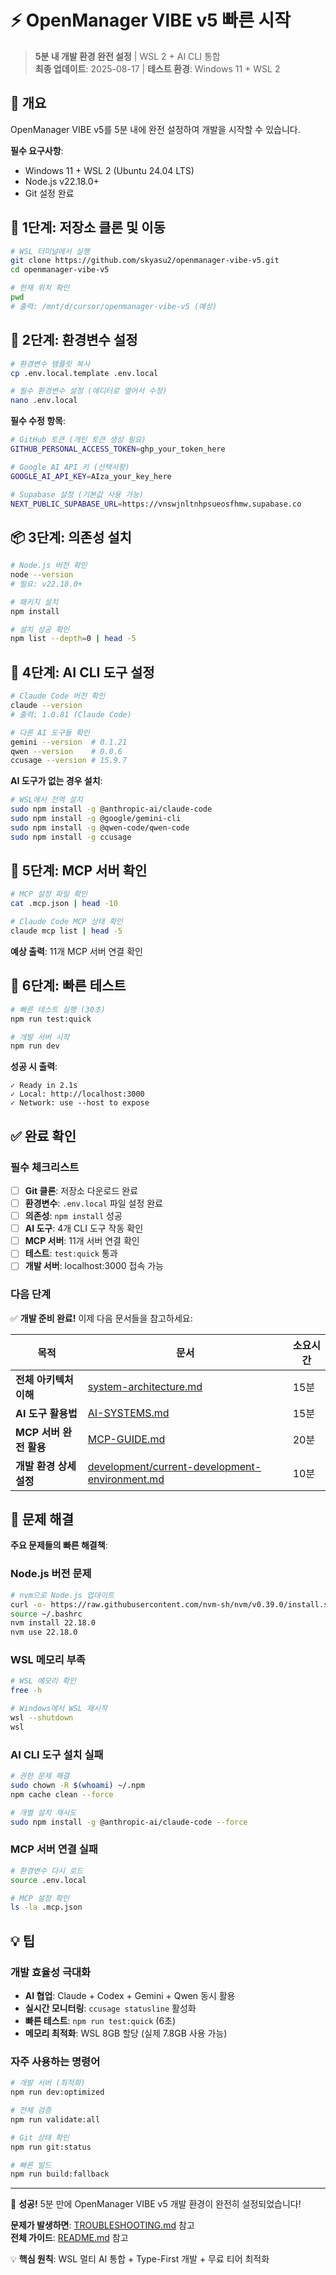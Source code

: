# ⚡ OpenManager VIBE v5 빠른 시작

> **5분 내 개발 환경 완전 설정** | WSL 2 + AI CLI 통합  
> **최종 업데이트**: 2025-08-17 | **테스트 환경**: Windows 11 + WSL 2

## 🎯 개요

OpenManager VIBE v5를 5분 내에 완전 설정하여 개발을 시작할 수 있습니다.

**필수 요구사항**:

- Windows 11 + WSL 2 (Ubuntu 24.04 LTS)
- Node.js v22.18.0+
- Git 설정 완료

## 🚀 1단계: 저장소 클론 및 이동

```bash
# WSL 터미널에서 실행
git clone https://github.com/skyasu2/openmanager-vibe-v5.git
cd openmanager-vibe-v5

# 현재 위치 확인
pwd
# 출력: /mnt/d/cursor/openmanager-vibe-v5 (예상)
```

## 🔧 2단계: 환경변수 설정

```bash
# 환경변수 템플릿 복사
cp .env.local.template .env.local

# 필수 환경변수 설정 (에디터로 열어서 수정)
nano .env.local
```

**필수 수정 항목**:

```bash
# GitHub 토큰 (개인 토큰 생성 필요)
GITHUB_PERSONAL_ACCESS_TOKEN=ghp_your_token_here

# Google AI API 키 (선택사항)
GOOGLE_AI_API_KEY=AIza_your_key_here

# Supabase 설정 (기본값 사용 가능)
NEXT_PUBLIC_SUPABASE_URL=https://vnswjnltnhpsueosfhmw.supabase.co
```

## 📦 3단계: 의존성 설치

```bash
# Node.js 버전 확인
node --version
# 필요: v22.18.0+

# 패키지 설치
npm install

# 설치 성공 확인
npm list --depth=0 | head -5
```

## 🤖 4단계: AI CLI 도구 설정

```bash
# Claude Code 버전 확인
claude --version
# 출력: 1.0.81 (Claude Code)

# 다른 AI 도구들 확인
gemini --version  # 0.1.21
qwen --version    # 0.0.6
ccusage --version # 15.9.7
```

**AI 도구가 없는 경우 설치**:

```bash
# WSL에서 전역 설치
sudo npm install -g @anthropic-ai/claude-code
sudo npm install -g @google/gemini-cli
sudo npm install -g @qwen-code/qwen-code
sudo npm install -g ccusage
```

## 🔌 5단계: MCP 서버 확인

```bash
# MCP 설정 파일 확인
cat .mcp.json | head -10

# Claude Code MCP 상태 확인
claude mcp list | head -5
```

**예상 출력**: 11개 MCP 서버 연결 확인

## 🧪 6단계: 빠른 테스트

```bash
# 빠른 테스트 실행 (30초)
npm run test:quick

# 개발 서버 시작
npm run dev
```

**성공 시 출력**:

```
✓ Ready in 2.1s
✓ Local: http://localhost:3000
✓ Network: use --host to expose
```

## ✅ 완료 확인

### 필수 체크리스트

- [ ] **Git 클론**: 저장소 다운로드 완료
- [ ] **환경변수**: `.env.local` 파일 설정 완료
- [ ] **의존성**: `npm install` 성공
- [ ] **AI 도구**: 4개 CLI 도구 작동 확인
- [ ] **MCP 서버**: 11개 서버 연결 확인
- [ ] **테스트**: `test:quick` 통과
- [ ] **개발 서버**: localhost:3000 접속 가능

### 다음 단계

✅ **개발 준비 완료!** 이제 다음 문서들을 참고하세요:

| 목적                    | 문서                                                                                               | 소요시간 |
| ----------------------- | -------------------------------------------------------------------------------------------------- | -------- |
| **전체 아키텍처 이해**  | [system-architecture.md](./system-architecture.md)                                                 | 15분     |
| **AI 도구 활용법**      | [AI-SYSTEMS.md](./AI-SYSTEMS.md)                                                                   | 15분     |
| **MCP 서버 완전 활용**  | [MCP-GUIDE.md](./MCP-GUIDE.md)                                                                     | 20분     |
| **개발 환경 상세 설정** | [development/current-development-environment.md](./development/current-development-environment.md) | 10분     |

## 🚨 문제 해결

**주요 문제들의 빠른 해결책**:

### Node.js 버전 문제

```bash
# nvm으로 Node.js 업데이트
curl -o- https://raw.githubusercontent.com/nvm-sh/nvm/v0.39.0/install.sh | bash
source ~/.bashrc
nvm install 22.18.0
nvm use 22.18.0
```

### WSL 메모리 부족

```bash
# WSL 메모리 확인
free -h

# Windows에서 WSL 재시작
wsl --shutdown
wsl
```

### AI CLI 도구 설치 실패

```bash
# 권한 문제 해결
sudo chown -R $(whoami) ~/.npm
npm cache clean --force

# 개별 설치 재시도
sudo npm install -g @anthropic-ai/claude-code --force
```

### MCP 서버 연결 실패

```bash
# 환경변수 다시 로드
source .env.local

# MCP 설정 확인
ls -la .mcp.json
```

## 💡 팁

### 개발 효율성 극대화

- **AI 협업**: Claude + Codex + Gemini + Qwen 동시 활용
- **실시간 모니터링**: `ccusage statusline` 활성화
- **빠른 테스트**: `npm run test:quick` (6초)
- **메모리 최적화**: WSL 8GB 할당 (실제 7.8GB 사용 가능)

### 자주 사용하는 명령어

```bash
# 개발 서버 (최적화)
npm run dev:optimized

# 전체 검증
npm run validate:all

# Git 상태 확인
npm run git:status

# 빠른 빌드
npm run build:fallback
```

---

🎯 **성공!** 5분 만에 OpenManager VIBE v5 개발 환경이 완전히 설정되었습니다!

**문제가 발생하면**: [TROUBLESHOOTING.md](./TROUBLESHOOTING.md) 참고  
**전체 가이드**: [README.md](./README.md) 참고

💡 **핵심 원칙**: WSL 멀티 AI 통합 + Type-First 개발 + 무료 티어 최적화
